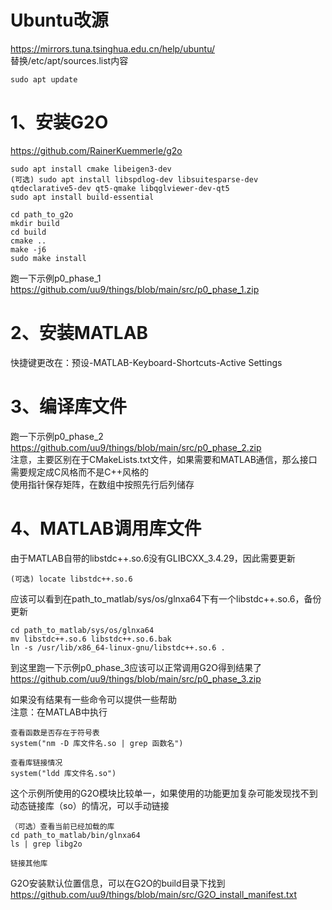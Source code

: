 # Ubuntu改源
https://mirrors.tuna.tsinghua.edu.cn/help/ubuntu/  
替换/etc/apt/sources.list内容   

    sudo apt update


# 1、安装G2O
https://github.com/RainerKuemmerle/g2o

    sudo apt install cmake libeigen3-dev  
    (可选) sudo apt install libspdlog-dev libsuitesparse-dev qtdeclarative5-dev qt5-qmake libqglviewer-dev-qt5  
    sudo apt install build-essential  
    
    cd path_to_g2o  
    mkdir build  
    cd build  
    cmake ..  
    make -j6  
    sudo make install

跑一下示例p0_phase_1  
https://github.com/uu9/things/blob/main/src/p0_phase_1.zip  

# 2、安装MATLAB
快捷键更改在：预设-MATLAB-Keyboard-Shortcuts-Active Settings  

# 3、编译库文件
跑一下示例p0_phase_2  
https://github.com/uu9/things/blob/main/src/p0_phase_2.zip  
注意，主要区别在于CMakeLists.txt文件，如果需要和MATLAB通信，那么接口需要规定成C风格而不是C++风格的  
使用指针保存矩阵，在数组中按照先行后列储存  

# 4、MATLAB调用库文件
由于MATLAB自带的libstdc++.so.6没有GLIBCXX_3.4.29，因此需要更新  
    
    (可选) locate libstdc++.so.6

应该可以看到在path_to_matlab/sys/os/glnxa64下有一个libstdc++.so.6，备份更新

    cd path_to_matlab/sys/os/glnxa64
    mv libstdc++.so.6 libstdc++.so.6.bak
    ln -s /usr/lib/x86_64-linux-gnu/libstdc++.so.6 .
    
到这里跑一下示例p0_phase_3应该可以正常调用G2O得到结果了  
https://github.com/uu9/things/blob/main/src/p0_phase_3.zip  

如果没有结果有一些命令可以提供一些帮助  
注意：在MATLAB中执行

    查看函数是否存在于符号表
    system("nm -D 库文件名.so | grep 函数名")

    查看库链接情况
    system("ldd 库文件名.so")

这个示例所使用的G2O模块比较单一，如果使用的功能更加复杂可能发现找不到动态链接库（so）的情况，可以手动链接  

    （可选）查看当前已经加载的库
    cd path_to_matlab/bin/glnxa64
    ls | grep libg2o

    链接其他库

G2O安装默认位置信息，可以在G2O的build目录下找到  
https://github.com/uu9/things/blob/main/src/G2O_install_manifest.txt
